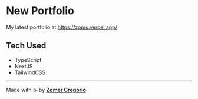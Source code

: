 # New Portfolio

My latest portfolio at https://zoms.vercel.app/

## Tech Used

- TypeScript
- NextJS
- TailwindCSS

---

Made with ☕ by [**Zomer Gregorio**](https://zoms.vercel.app/)
